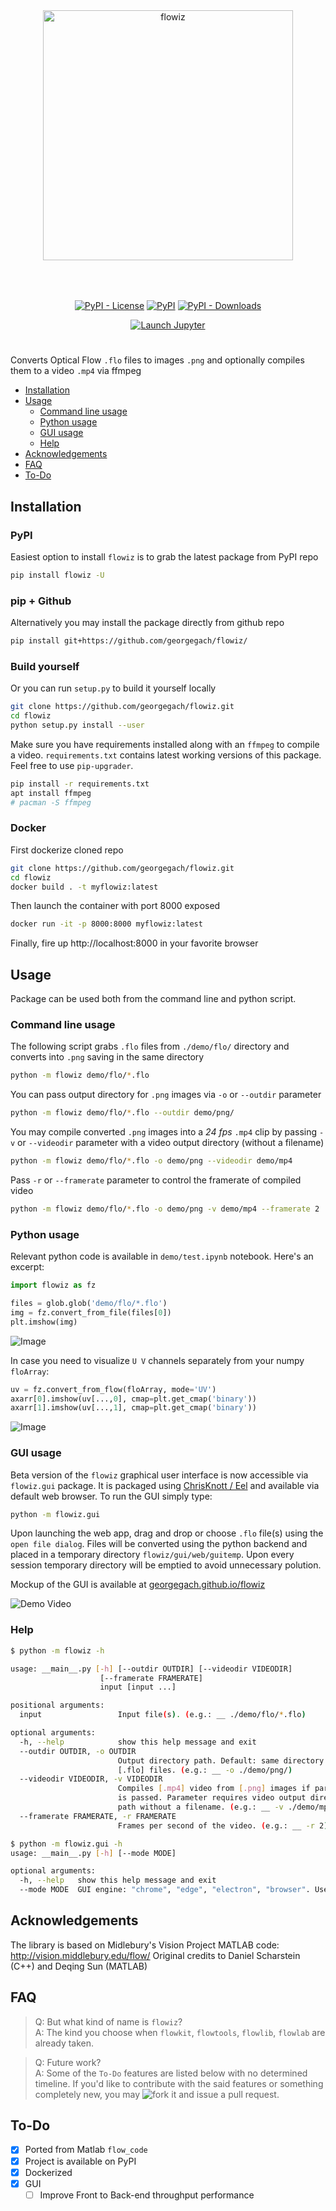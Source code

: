 <p align="center">
<img src="https://raw.githubusercontent.com/georgegach/flowiz/master/flowiz/gui/web/assets/flowiz-logo.png" width=400 alt='flowiz' style="margin:50px;max-width:400px">
<p>
    
<p align="center">
<a href="https://github.com/georgegach/flowiz/blob/master/LICENSE"><img src="https://img.shields.io/pypi/l/flowiz.svg" alt="PyPI - License" /></a>
<a href="https://pypi.org/project/flowiz/"><img src="https://img.shields.io/pypi/v/flowiz.svg" alt="PyPI" /></a>
<a href="https://pypistats.org/search/flowiz"><img src="https://img.shields.io/pypi/dm/flowiz.svg" alt="PyPI - Downloads" /></a>
    </p>
<p align="center">
<a href="https://mybinder.org/v2/gh/georgegach/flowiz/master?filepath=demo%2Ftest.ipynb"><img src="https://img.shields.io/static/v1.svg?label=launch&amp;message=notebook&amp;color=F37626&amp;style=for-the-badge&amp;logo=jupyter" alt="Launch Jupyter" /></a></p>
</p>

<h1></h1>

Converts Optical Flow `.flo` files to images `.png` and optionally compiles them to a video `.mp4` via ffmpeg

-   [Installation](#installation)
-   [Usage](#usage)
    -   [Command line usage](#command-line-usage)
    -   [Python usage](#python-usage)
    -   [GUI usage](#gui-usage)
    -   [Help](#help)
-   [Acknowledgements](#acknowledgements)
-   [FAQ](#faq)
-   [To-Do](#to-do)

## Installation
### PyPI

Easiest option to install `flowiz` is to grab the latest package from PyPI repo

```bash
pip install flowiz -U
```

### pip + Github
Alternatively you may install the package directly from github repo

```bash
pip install git+https://github.com/georgegach/flowiz/
```

### Build yourself
Or you can run `setup.py` to build it yourself locally

```bash
git clone https://github.com/georgegach/flowiz.git
cd flowiz
python setup.py install --user
```

Make sure you have requirements installed along with an `ffmpeg` to compile a video. `requirements.txt` contains latest working versions of this package. Feel free to use `pip-upgrader`. 
```bash
pip install -r requirements.txt
apt install ffmpeg 
# pacman -S ffmpeg
```

### Docker
First dockerize cloned repo
```bash
git clone https://github.com/georgegach/flowiz.git
cd flowiz
docker build . -t myflowiz:latest
```

Then launch the container with port 8000 exposed
```bash
docker run -it -p 8000:8000 myflowiz:latest
```

Finally, fire up http://localhost:8000 in your favorite browser

## Usage

Package can be used both from the command line and python script.

### Command line usage

The following script grabs `.flo` files from `./demo/flo/` directory and converts into `.png` saving in the same directory

```bash
python -m flowiz demo/flo/*.flo
```

You can pass output directory for `.png` images via `-o` or `--outdir` parameter

```bash
python -m flowiz demo/flo/*.flo --outdir demo/png/
```

You may compile converted `.png` images into a _24 fps_ `.mp4` clip by passing `-v` or `--videodir` parameter with a video output directory (without a filename)

```bash
python -m flowiz demo/flo/*.flo -o demo/png --videodir demo/mp4
```

Pass `-r` or `--framerate` parameter to control the framerate of compiled video

```bash
python -m flowiz demo/flo/*.flo -o demo/png -v demo/mp4 --framerate 2
```

### Python usage

Relevant python code is available in `demo/test.ipynb` notebook. Here's an excerpt:

```python
import flowiz as fz

files = glob.glob('demo/flo/*.flo')
img = fz.convert_from_file(files[0])
plt.imshow(img)
```

![Image](https://raw.githubusercontent.com/georgegach/flowiz/master/demo/png/frame_0001.flo.png)

In case you need to visualize `U V` channels separately from your numpy `floArray`:

```python
uv = fz.convert_from_flow(floArray, mode='UV')
axarr[0].imshow(uv[...,0], cmap=plt.get_cmap('binary'))
axarr[1].imshow(uv[...,1], cmap=plt.get_cmap('binary'))
```

![Image](https://raw.githubusercontent.com/georgegach/flowiz/master/demo/githubassets/uv_flows.png)

### GUI usage

Beta version of the `flowiz` graphical user interface is now accessible via `flowiz.gui` package. It is packaged using [ChrisKnott / Eel](https://github.com/ChrisKnott/Eel) and available via default web browser. To run the GUI simply type:

```bash
python -m flowiz.gui
```

Upon launching the web app, drag and drop or choose `.flo` file(s) using the `open file dialog`. Files will be converted using the python backend and placed in a temporary directory `flowiz/gui/web/guitemp`. Upon every session temporary directory will be emptied to avoid unnecessary polution.  

Mockup of the GUI is available at [georgegach.github.io/flowiz](http://georgegach.github.io/flowiz)

![Demo Video](https://raw.githubusercontent.com/georgegach/flowiz/master/demo/githubassets/flowiz.demo.gif)

### Help

```bash
$ python -m flowiz -h

usage: __main__.py [-h] [--outdir OUTDIR] [--videodir VIDEODIR]
                    [--framerate FRAMERATE]
                    input [input ...]

positional arguments:
  input                 Input file(s). (e.g.: __ ./demo/flo/*.flo)

optional arguments:
  -h, --help            show this help message and exit
  --outdir OUTDIR, -o OUTDIR
                        Output directory path. Default: same directory as
                        [.flo] files. (e.g.: __ -o ./demo/png/)
  --videodir VIDEODIR, -v VIDEODIR
                        Compiles [.mp4] video from [.png] images if parameter
                        is passed. Parameter requires video output directory
                        path without a filename. (e.g.: __ -v ./demo/mp4/)
  --framerate FRAMERATE, -r FRAMERATE
                        Frames per second of the video. (e.g.: __ -r 2)
```

```bash
$ python -m flowiz.gui -h
usage: __main__.py [-h] [--mode MODE]

optional arguments:
  -h, --help   show this help message and exit
  --mode MODE  GUI engine: "chrome", "edge", "electron", "browser". Use "None" when working with Docker.
```

## Acknowledgements

The library is based on Midlebury's Vision Project MATLAB code: <http://vision.middlebury.edu/flow/>
Original credits to Daniel Scharstein (C++) and Deqing Sun (MATLAB)

## FAQ

> Q: But what kind of name is `flowiz`?  
> A: The kind you choose when `flowkit`, `flowtools`, `flowlib`, `flowlab` are already taken.

> Q: Future work?  
> A: Some of the `To-Do` features are listed below with no determined timeline. If you'd like to contribute with the said features or something completely new, you may ![fork it](https://img.shields.io/github/forks/georgegach/flowiz.svg?label=fork%20it&style=social) and issue a pull request. 

## To-Do

-   [x] Ported from Matlab `flow_code`
-   [x] Project is available on PyPI 
-   [x] Dockerized
-   [x] GUI
    -   [ ] Improve Front to Back-end throughput performance
